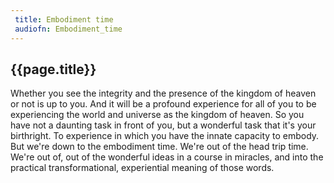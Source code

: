 ```yaml
---
 title: Embodiment time
 audiofn: Embodiment_time
---
```


## {{page.title}}

Whether you see the integrity and the presence of the kingdom of heaven
or not is up to you. And it will be a profound experience for all of you
to be experiencing the world and universe as the kingdom of heaven. So
you have not a daunting task in front of you, but a wonderful task that
it's your birthright. To experience in which you have the innate
capacity to embody. But we're down to the embodiment time. We're out of
the head trip time. We're out of, out of the wonderful ideas in a course
in miracles, and into the practical transformational, experiential
meaning of those words.

